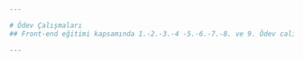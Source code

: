 ```yaml
---

# Ödev Çalışmaları
## Front-end eğitimi kapsamında 1.-2.-3.-4 -5.-6.-7.-8. ve 9. Ödev calısmaları.

---
```

